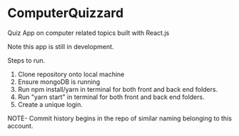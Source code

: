 # ComputerQuizzard
Quiz App on computer related topics built with React.js

Note this app is still in development. 

Steps to run.

1. Clone repository onto local machine
2. Ensure mongoDB is running
3. Run npm install/yarn in terminal for both front and back end folders.
4. Run "yarn start" in terminal for both front and back end folders.
5. Create a unique login.

NOTE- Commit history begins in the repo of similar naming belonging to this account.

